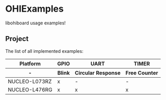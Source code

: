 # OHIExamples

libohiboard usage examples!

## Project

The list of all implemented examples:

<table>
    <thead>
        <tr>
            <th>Platform</th>
            <th colspan="1">GPIO</th>
            <th colspan="1">UART</th>
            <th colspan="1">TIMER</th>
        </tr>
        <tr>
            <th>-</th>
            <th>Blink</th>
            <th>Circular Response</th>
            <th>Free Counter</th>
        </tr>
    </thead>
    <tbody>
        <tr>
            <td>NUCLEO-L073RZ</td>
            <td>x</td>
            <td>-</td>
            <td>-</td>
        </tr>
        <tr>
            <td>NUCLEO-L476RG</td>
            <td>x</td>
            <td>x</td>
            <td>x</td>
        </tr>
    </tbody>
</table>
